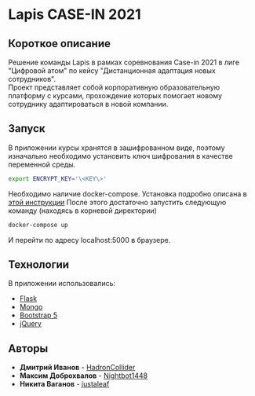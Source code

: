 # Lapis CASE-IN 2021

## Короткое описание  
Решение команды Lapis в рамках соревнования Case-in 2021 в лиге "Цифровой атом" по кейсу "Дистанционная адаптация новых сотрудников".  
Проект представляет собой корпоративную образовательную платформу с курсами, прохождение которых помогает новому сотруднику адаптироваться в новой компании.  
  
## Запуск  
  
В приложении курсы хранятся в зашифрованном виде, поэтому изначально необходимо установить ключ шифрования в качестве переменной среды.  
```bash
export ENCRYPT_KEY='\<KEY\>'  
```  
Необходимо наличие docker-compose. Установка подробно описана в [этой инструкции](https://docs.docker.com/compose/install/)
После этого достаточно запустить следующую команду (находясь в корневой директории)  
```bash
docker-compose up 
```  
И перейти по адресу localhost:5000 в браузере.  
  
## Технологии  
В приложении использовались:
* [Flask](https://flask.palletsprojects.com/en/1.1.x/)
* [Mongo](https://www.mongodb.com/)
* [Bootstrap 5](https://getbootstrap.com/docs/5.0/getting-started/introduction/)
* [jQuery](https://jquery.com/)  
  
## Авторы  
* **Дмитрий Иванов** - [HadronCollider](https://github.com/HadronCollider)
* **Максим Доброхвалов** - [Nightbot1448](https://github.com/Nightbot1448)
* **Никита Ваганов** - [justaleaf](https://github.com/justaleaf)
